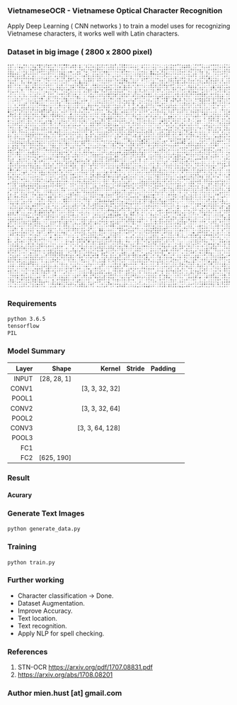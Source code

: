 ### VietnameseOCR - Vietnamese Optical Character Recognition

Apply Deep Learning ( CNN networks ) to train a model uses for recognizing Vietnamese characters, it works well with Latin characters.

### Dataset in big image ( 2800 x 2800 pixel)

![](data/vocr_dataset.png)

### Requirements
```
python 3.6.5
tensorflow
PIL
```


### Model Summary

| Layer         | Shape 		 | 	Kernel   	  |    Stride 	  |   Padding 	|   	 	 |
| -------------:| --------------:|---------------:|--------------:|------------:|-----------:|
| INPUT     	| [28, 28, 1] 	 |			   	  | 			  |				|			 |
| CONV1			| 				 | [3, 3, 32, 32] |  	          |    		    |   	 	 |
| POOL1         |				 |				  |               |				|			 |
| CONV2		    |				 | [3, 3, 32, 64] |               |				|			 |
| POOL2			|				 |                |               |				|			 |
| CONV3			| 				 | [3, 3, 64, 128]|               |				|			 |
| POOL3			|				 |                |               |				|			 |
| FC1			| 				 |                |               |				|			 |
| FC2			| [625, 190]	 |                |               |				|			 |

### Result
#### Acurary

### Generate Text Images
```
python generate_data.py
```

### Training
```
python train.py
```

### Further working
- Character classification -> Done.
- Dataset Augmentation.
- Improve Accuracy.
- Text location.
- Text recognition.
- Apply NLP for spell checking.

### References
1. STN-OCR https://arxiv.org/pdf/1707.08831.pdf
3. https://arxiv.org/abs/1708.08201

### Author mien.hust [at] gmail.com